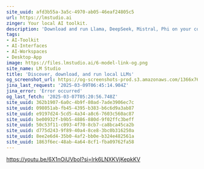 ```yaml
---
site_uuid: afd3b55a-3a5c-4970-ab05-46eaf24805c5
url: https://lmstudio.ai
zinger: Your local AI toolkit.
description: 'Download and run Llama, DeepSeek, Mistral, Phi on your computer.'
tags:
- AI-Toolkit
- AI-Interfaces
- AI-Workspaces
- Desktop-App
image: https://files.lmstudio.ai/6-model-link-og.png
site_name: LM Studio
title: 'Discover, download, and run local LLMs'
og_screenshot_url: https://og-screenshots-prod.s3.amazonaws.com/1366x768/80/false/6751d818724ffdd34db94495dff2ad1b8f9768ba269fb8575395e2fdc3884040.jpeg
jina_last_request: '2025-03-09T06:45:14.904Z'
jina_error: 'Error occurred'
og_last_fetch: '2025-03-07T05:20:56.748Z'
site_uuid: 362b1907-6a0c-4b9f-80ad-7ade3906ec7c
site_uuid: 098051ab-fb45-4395-b383-b6c6d9a3ab87
site_uuid: e9197d24-5cd5-4a34-a8c6-7603c560ac87
site_uuid: be00932f-b9b5-4886-880d-9f02ffc3beff
site_uuid: 50c53f11-c093-4f70-8cb7-ca8bca45ca2b
site_uuid: d775d243-9f89-40a4-8ce8-3bc0b316250a
site_uuid: 8ee2e6d4-35b0-4af2-bb0e-b324e482561a
site_uuid: 1863f6ec-48ab-4a64-8cf1-fba09762fa58
---
```


https://youtu.be/6X1nOiUVboI?si=lrk6LNXKVjKepkKV
